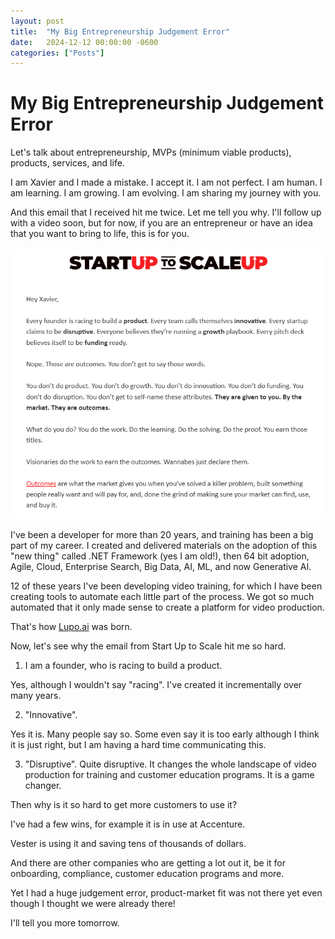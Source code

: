 ```yaml
---
layout: post
title:  "My Big Entrepreneurship Judgement Error"
date:   2024-12-12 00:00:00 -0600
categories: ["Posts"] 
---
```

# My Big Entrepreneurship Judgement Error

Let's talk about entrepreneurship, MVPs (minimum viable products), products, services, and life.

I am Xavier and I made a mistake. I accept it. I am not perfect. I am human. I am learning. I am growing. I am evolving. I am sharing my journey with you.

And this email that I received hit me twice. Let me tell you why. I'll follow up with a video soon, but for now, if you are an entrepreneur or have an idea that you want to bring to life, this is for you.

![judgement error](/_posts/2024/images/mybigjudgementerror.png)

I've been a developer for more than 20 years, and training has been a big part of my career. I created and delivered materials on the adoption of this "new thing" called .NET Framework (yes I am old!), then 64 bit adoption, Agile, Cloud, Enterprise Search, Big Data, AI, ML, and now Generative AI.

12 of these years I've been developing video training, for which I have been creating tools to automate each little part of the process. We got so much automated that it only made sense to create a platform for video production. 

That's how [Lupo.ai](https://lupo.ai) was born.

Now, let's see why the email from Start Up to Scale hit me so hard.

1. I am a founder, who is racing to build a product. 

Yes, although I wouldn't say "racing". I've created it incrementally over many years.

2. "Innovative". 

Yes it is. Many people say so. Some even say it is too early although I think it is just right, but I am having a hard time communicating this.

3. "Disruptive". 
Quite disruptive. It changes the whole landscape of video production for training and customer education programs. It is a game changer.

Then why is it so hard to get more customers to use it?

I've had a few wins, for example it is in use at Accenture. 

Vester is using it and saving tens of thousands of dollars. 

And there are other companies who are getting a lot out it, be it for onboarding, compliance, customer education programs and more.

Yet I had a huge judgement error, product-market fit was not there yet even though I thought we were already there!

I'll tell you more tomorrow.